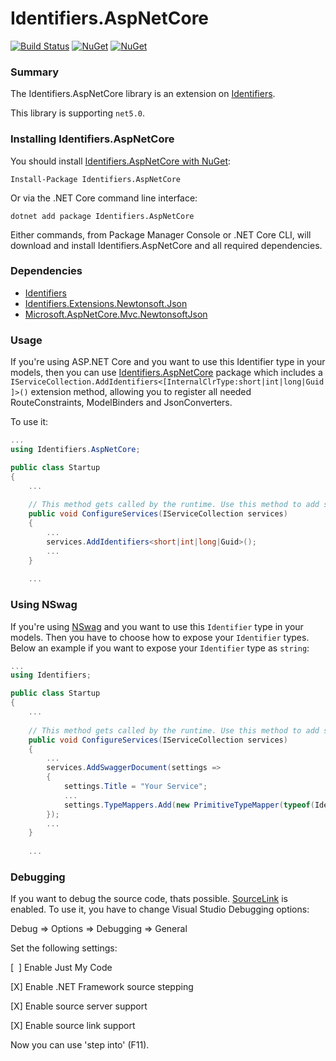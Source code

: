 Identifiers.AspNetCore
======================
[![Build Status](https://ci.appveyor.com/api/projects/status/github/HenkKin/Identifiers.AspNetCore?branch=master&svg=true)](https://ci.appveyor.com/project/HenkKin/Identifiers-AspNetCore) 
[![NuGet](https://img.shields.io/nuget/dt/Identifiers.AspNetCore.svg)](https://www.nuget.org/packages/Identifiers.AspNetCore) 
[![NuGet](https://img.shields.io/nuget/vpre/Identifiers.AspNetCore.svg)](https://www.nuget.org/packages/Identifiers.AspNetCore)

### Summary

The Identifiers.AspNetCore library is an extension on [Identifiers](https://github.com/HenkKin/Identifiers/).

This library is supporting `net5.0`.

### Installing Identifiers.AspNetCore

You should install [Identifiers.AspNetCore with NuGet](https://www.nuget.org/packages/Identifiers.AspNetCore):

    Install-Package Identifiers.AspNetCore

Or via the .NET Core command line interface:

    dotnet add package Identifiers.AspNetCore

Either commands, from Package Manager Console or .NET Core CLI, will download and install Identifiers.AspNetCore and all required dependencies.

### Dependencies

- [Identifiers](https://www.nuget.org/packages/Identifiers/)
- [Identifiers.Extensions.Newtonsoft.Json](https://www.nuget.org/packages/Identifiers.Extensions.Newtonsoft.Json/)
- [Microsoft.AspNetCore.Mvc.NewtonsoftJson](https://www.nuget.org/packages/Microsoft.AspNetCore.Mvc.NewtonsoftJson/)

### Usage

If you're using ASP.NET Core and you want to use this Identifier type in your models, then you can use [Identifiers.AspNetCore](https://github.com/HenkKin/Identifiers.AspNetCore/) package which includes a `IServiceCollection.AddIdentifiers<[InternalClrType:short|int|long|Guid]>()` extension method, allowing you to register all needed RouteConstraints, ModelBinders and JsonConverters.

To use it:

```csharp
...
using Identifiers.AspNetCore;

public class Startup
{
    ...
    
    // This method gets called by the runtime. Use this method to add services to the container.
    public void ConfigureServices(IServiceCollection services)
    {
        ...
        services.AddIdentifiers<short|int|long|Guid>();
        ...
    }
    
    ...
```

### Using NSwag

If you're using [NSwag](https://github.com/RicoSuter/NSwag/) and you want to use this `Identifier` type in your models. Then you have to choose how to expose your `Identifier` types. Below an example if you want to expose your `Identifier` type as `string`:

```csharp
...
using Identifiers;

public class Startup
{
    ...
    
    // This method gets called by the runtime. Use this method to add services to the container.
    public void ConfigureServices(IServiceCollection services)
    {
        ...
        services.AddSwaggerDocument(settings =>
        {
            settings.Title = "Your Service";
            ...
            settings.TypeMappers.Add(new PrimitiveTypeMapper(typeof(Identifier), s => s.Type = JsonObjectType.String));
        });
        ...
    }
    
    ...
```

### Debugging

If you want to debug the source code, thats possible. [SourceLink](https://github.com/dotnet/sourcelink) is enabled. To use it, you  have to change Visual Studio Debugging options:

Debug => Options => Debugging => General

Set the following settings:

[&nbsp;&nbsp;] Enable Just My Code

[X] Enable .NET Framework source stepping

[X] Enable source server support

[X] Enable source link support


Now you can use 'step into' (F11).
